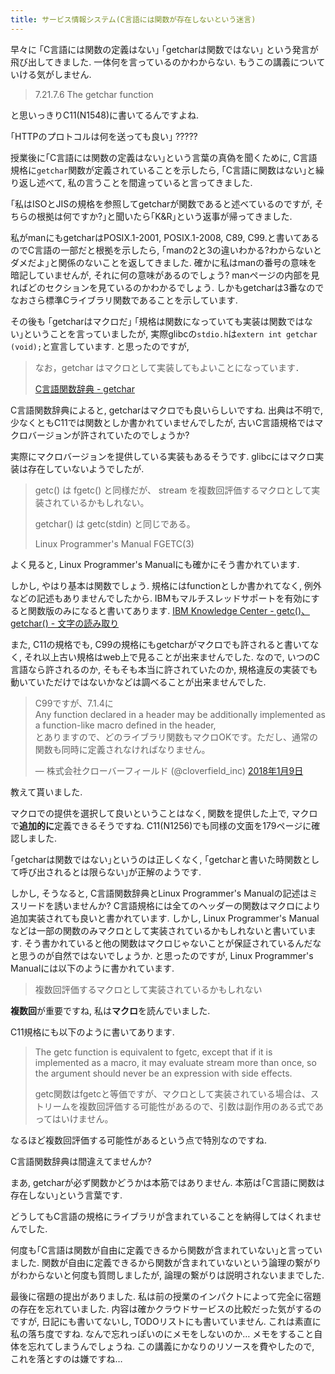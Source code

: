 ```yaml
---
title: サービス情報システム(C言語には関数が存在しないという迷言)
---
```


早々に
｢C言語には関数の定義はない｣
｢getcharは関数ではない｣
という発言が飛び出してきました.
一体何を言っているのかわからない.
もうこの講義についていける気がしません.

> 7.21.7.6 The getchar function

と思いっきりC11(N1548)に書いてるんですよね.

｢HTTPのプロトコルは何を送っても良い｣
?????

授業後に｢C言語には関数の定義はない｣という言葉の真偽を聞くために,
C言語規格に`getchar`関数が定義されていることを示したら,
｢C言語に関数はない｣と繰り返し述べて,
私の言うことを間違っていると言ってきました.

｢私はISOとJISの規格を参照してgetcharが関数であると述べているのですが, そちらの根拠は何ですか?｣と聞いたら｢K&R｣という返事が帰ってきました.

私がmanにもgetcharはPOSIX.1-2001, POSIX.1-2008, C89, C99.と書いてあるのでC言語の一部だと根拠を示したら,
｢manの2と3の違いわかる?わからないとダメだよ｣と関係のないことを返してきました.
確かに私はmanの番号の意味を暗記していませんが,
それに何の意味があるのでしょう?
manページの内部を見ればどのセクションを見ているのかわかるでしょう.
しかもgetcharは3番なのでなおさら標準Cライブラリ関数であることを示しています.

その後も
｢getcharはマクロだ｣
｢規格は関数になっていても実装は関数ではない｣ということを言っていましたが,
実際glibcの`stdio.h`は`extern int getchar (void);`と宣言しています.
と思ったのですが,

> なお，getchar はマクロとして実装してもよいことになっています．
>
> [C言語関数辞典 - getchar](http://www.c-tipsref.com/reference/stdio/getchar.html)

C言語関数辞典によると,
getcharはマクロでも良いらしいですね.
出典は不明で,
少なくともC11では関数としか書かれていませんでしたが,
古いC言語規格ではマクロバージョンが許されていたのでしょうか?

実際にマクロバージョンを提供している実装もあるそうです.
glibcにはマクロ実装は存在していないようでしたが.

> getc()  は fgetc()  と同様だが、 stream を複数回評価するマクロとして実装されているかもしれない。
>
> getchar()  は getc(stdin) と同じである。
>
> Linux Programmer's Manual FGETC(3)

よく見ると,
Linux Programmer's Manualにも確かにそう書かれています.

しかし,
やはり基本は関数でしょう.
規格にはfunctionとしか書かれてなく,
例外などの記述もありませんでしたから.
IBMもマルチスレッドサポートを有効にすると関数版のみになると書いてあります.
[IBM Knowledge Center - getc()、getchar() - 文字の読み取り](https://www.ibm.com/support/knowledgecenter/ja/SSLTBW_2.2.0/com.ibm.zos.v2r2.bpxbd00/getc.htm)

また,
C11の規格でも,
C99の規格にもgetcharがマクロでも許されると書いてなく,
それ以上古い規格はweb上で見ることが出来ませんでした.
なので,
いつのC言語なら許されるのか,
そもそも本当に許されていたのか,
規格違反の実装でも動いていただけではないかなどは調べることが出来ませんでした.

<blockquote class="twitter-tweet" data-lang="ja"><p lang="ja" dir="ltr">C99ですが、7.1.4に<br />Any function declared in a header may be additionally implemented as a function-like macro defined in the header, <br />とありますので、どのライブラリ関数もマクロOKです。ただし、通常の関数も同時に定義されなければなりません。</p>&mdash; 株式会社クローバーフィールド (@cloverfield_inc) <a href="https://twitter.com/cloverfield_inc/status/950575162545528834?ref_src=twsrc%5Etfw">2018年1月9日</a></blockquote>

教えて貰いました.

マクロでの提供を選択して良いということはなく,
関数を提供した上で,
マクロで**追加的に**定義できるそうですね.
C11(N1256)でも同様の文面を179ページに確認しました.

｢getcharは関数ではない｣というのは正しくなく,
｢getcharと書いた時関数として呼び出されるとは限らない｣が正解のようです.

しかし,
そうなると,
C言語関数辞典とLinux Programmer's Manualの記述はミスリードを誘いませんか?
C言語規格には全てのヘッダーの関数はマクロにより追加実装されても良いと書かれています.
しかし,
Linux Programmer's Manualなどは一部の関数のみマクロとして実装されているかもしれないと書いています.
そう書かれていると他の関数はマクロじゃないことが保証されているんだなと思うのが自然ではないでしょうか.
と思ったのですが,
Linux Programmer's Manualには以下のように書かれています.

> 複数回評価するマクロとして実装されているかもしれない

**複数回**が重要ですね,
私は**マクロ**を読んでいました.

C11規格にも以下のように書いてあります.

> The getc function is equivalent to fgetc, except that if it is implemented as a macro, it may evaluate stream more than once, so the argument should never be an expression with side effects.
>
> getc関数はfgetcと等価ですが、マクロとして実装されている場合は、ストリームを複数回評価する可能性があるので、引数は副作用のある式であってはいけません。

なるほど複数回評価する可能性があるという点で特別なのですね.

C言語関数辞典は間違えてませんか?

まあ,
getcharが必ず関数かどうかは本筋ではありません.
本筋は｢C言語に関数は存在しない｣という言葉です.

どうしてもC言語の規格にライブラリが含まれていることを納得してはくれませんでした.

何度も｢C言語は関数が自由に定義できるから関数が含まれていない｣と言っていました.
関数が自由に定義できるから関数が含まれていないという論理の繋がりがわからないと何度も質問しましたが,
論理の繋がりは説明されないままでした.

最後に宿題の提出がありました.
私は前の授業のインパクトによって完全に宿題の存在を忘れていました.
内容は確かクラウドサービスの比較だった気がするのですが,
日記にも書いてないし,
TODOリストにも書いていません.
これは素直に私の落ち度ですね.
なんで忘れっぽいのにメモをしないのか…
メモをすること自体を忘れてしまうんでしょうね.
この講義にかなりのリソースを費やしたので,
これを落とすのは嫌ですね…
